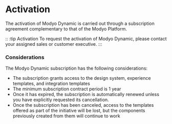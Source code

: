 # Activation

The activation of Modyo Dynamic is carried out through a subscription agreement complementary to that of the Modyo Platform.

:: :tip Activation
To request the activation of Modyo Dynamic, please contact your assigned sales or customer executive.
:::

### Considerations
The Modyo Dynamic subscription has the following considerations:
- The subscription grants access to the design system, experience templates, and integration templates
- The minimum subscription contract period is 1 year
- Once it has expired, the subscription is automatically renewed unless you have explicitly requested its cancellation.
- Once the subscription has been canceled, access to the templates offered as part of the initiative will be lost, but the components previously created from them will continue to work

